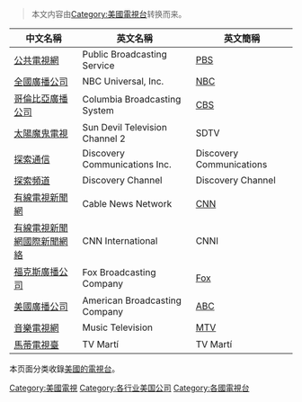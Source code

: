 > 本文内容由[Category:美國電視台](https://zh.wikipedia.org/wiki/Category:美國電視台)转换而来。


| 中文名稱                                                                    | 英文名稱                           | 英文簡稱                                                |
| ----------------------------------------------------------------------- | ------------------------------ | --------------------------------------------------- |
| [公共電視網](https://zh.wikipedia.org/wiki/公共電視網 "wikilink")                 | Public Broadcasting Service    | [PBS](https://zh.wikipedia.org/wiki/PBS "wikilink") |
| [全國廣播公司](https://zh.wikipedia.org/wiki/全國廣播公司 "wikilink")               | NBC Universal, Inc.            | [NBC](../Page/全国广播公司.md "wikilink")                 |
| [哥倫比亞廣播公司](https://zh.wikipedia.org/wiki/哥倫比亞廣播公司 "wikilink")           | Columbia Broadcasting System   | [CBS](../Page/CBS_\(電視網\).md "wikilink")            |
| [太陽魔鬼電視](../Page/太陽魔鬼電視.md "wikilink")                                  | Sun Devil Television Channel 2 | SDTV                                                |
| [探索通信](https://zh.wikipedia.org/wiki/探索通信 "wikilink")                   | Discovery Communications Inc.  | Discovery Communications                            |
| [探索頻道](../Page/探索頻道.md "wikilink")                                      | Discovery Channel              | Discovery Channel                                   |
| [有線電視新聞網](https://zh.wikipedia.org/wiki/有線電視新聞網 "wikilink")             | Cable News Network             | [CNN](https://zh.wikipedia.org/wiki/CNN "wikilink") |
| [有線電視新聞網國際新聞網絡](https://zh.wikipedia.org/wiki/有線電視新聞網國際新聞網絡 "wikilink") | CNN International              | CNNI                                                |
| [福克斯廣播公司](https://zh.wikipedia.org/wiki/福克斯廣播公司 "wikilink")             | Fox Broadcasting Company       | [Fox](https://zh.wikipedia.org/wiki/FOX "wikilink") |
| [美國廣播公司](https://zh.wikipedia.org/wiki/美國廣播公司 "wikilink")               | American Broadcasting Company  | [ABC](../Page/ABC.md "wikilink")                    |
| [音樂電視網](../Page/音樂電視網.md "wikilink")                                    | Music Television               | [MTV](https://zh.wikipedia.org/wiki/MTV "wikilink") |
| [馬蒂電視臺](https://zh.wikipedia.org/wiki/馬蒂電視臺 "wikilink")                 | TV Martí                       | TV Martí |-}                                        |

本页面分类收錄[美國的](https://zh.wikipedia.org/wiki/美國 "wikilink")[電視台](https://zh.wikipedia.org/wiki/電視台 "wikilink")。

[Category:美國電視](https://zh.wikipedia.org/wiki/Category:美國電視 "wikilink") [Category:各行业美国公司](https://zh.wikipedia.org/wiki/Category:各行业美国公司 "wikilink") [Category:各國電視台](https://zh.wikipedia.org/wiki/Category:各國電視台 "wikilink")